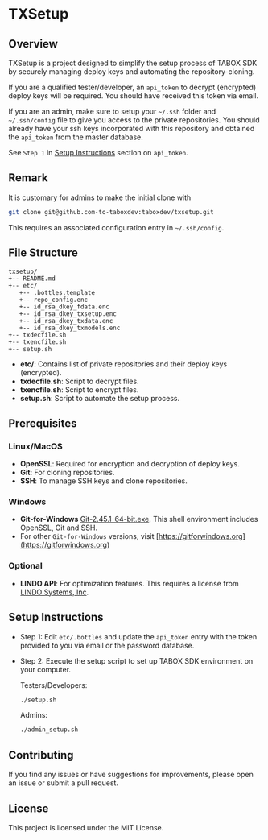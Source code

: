 # TXSetup

## Overview

TXSetup is a project designed to simplify the setup process of TABOX SDK by securely managing deploy keys and automating the repository-cloning. 

If you are a qualified tester/developer, an `api_token` to decrypt (encrypted) deploy keys will be required.  You should have received this token via email. 

If you are an admin, make sure to setup your `~/.ssh` folder and `~/.ssh/config` file to give you access to the private repositories. You should already have your ssh keys incorporated with this repository and obtained the `api_token` from the master database. 

See `Step 1` in [Setup Instructions](#setup-instructions) section on `api_token`. 

## Remark
It is customary for admins to make the initial clone with 

```bash
git clone git@github.com-to-taboxdev:taboxdev/txsetup.git
```

This requires an associated configuration entry in `~/.ssh/config`.

## File Structure

	txsetup/
	+-- README.md
	+-- etc/
	   +-- .bottles.template
	   +-- repo_config.enc
	   +-- id_rsa_dkey_fdata.enc
	   +-- id_rsa_dkey_txsetup.enc
	   +-- id_rsa_dkey_txdata.enc
	   +-- id_rsa_dkey_txmodels.enc
	+-- txdecfile.sh
	+-- txencfile.sh
	+-- setup.sh


- **etc/**: Contains list of private repositories and their deploy keys (encrypted).
- **txdecfile.sh**: Script to decrypt files.
- **txencfile.sh**: Script to encrypt files.
- **setup.sh**: Script to automate the setup process.

## Prerequisites

### Linux/MacOS

- **OpenSSL**: Required for encryption and decryption of deploy keys.
- **Git**: For cloning repositories.
- **SSH**: To manage SSH keys and clone repositories.

### Windows
- **Git-for-Windows** [Git-2.45.1-64-bit.exe](https://github.com/git-for-windows/git/releases/download/v2.45.1.windows.1/Git-2.45.1-64-bit.exe). This shell environment includes OpenSSL, Git and SSH.
- For other `Git-for-Windows` versions, visit [https://gitforwindows.org](https://gitforwindows.org)

### Optional
- **LINDO API**: For optimization features. This requires a license from [LINDO Systems, Inc](https://www.lindo.com).

## Setup Instructions

- Step 1: Edit `etc/.bottles` and update the `api_token` entry with the token provided to you via email or the password database.

- Step 2: Execute the setup script to set up TABOX SDK environment on your computer.
	
	Testers/Developers:

   ```bash
   ./setup.sh
   ```
   
	Admins:

   ```bash
   ./admin_setup.sh
   ```
   
## Contributing

If you find any issues or have suggestions for improvements, please open an issue or submit a pull request.

## License

This project is licensed under the MIT License.